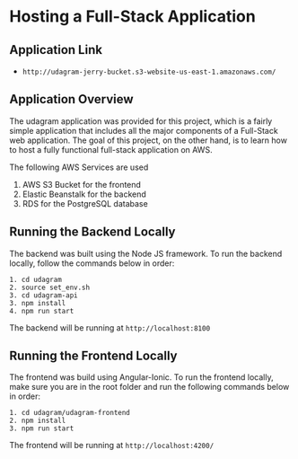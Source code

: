 # Hosting a Full-Stack Application

## Application Link
- `http://udagram-jerry-bucket.s3-website-us-east-1.amazonaws.com/`

## Application Overview
The udagram application was provided for this project, which is a fairly simple application that includes all the major components of a Full-Stack web application. The goal of this project, on the other hand, is to learn how to host a fully functional full-stack application on AWS.

The following AWS Services are used
1. AWS S3 Bucket for the frontend
2. Elastic Beanstalk for the backend 
3. RDS for the PostgreSQL database

## Running the Backend Locally
The backend was built using the Node JS framework. To run the backend locally, follow the commands below in order:

```
1. cd udagram
2. source set_env.sh
3. cd udagram-api
3. npm install
4. npm run start
```
The backend will be running at `http://localhost:8100`

## Running the Frontend Locally
The frontend was build using Angular-Ionic. To run the frontend locally, make sure you are in the root folder and run the following commands below in order:

```
1. cd udagram/udagram-frontend
2. npm install
3. npm run start
```
The frontend will be running at `http://localhost:4200/`